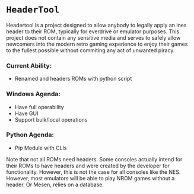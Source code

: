 # `HeaderTool`
Headertool is a project designed to allow anybody to legally apply an ines header to their ROM, typically for everdrive or emulator purposes.
This project does not contain any sensitive media and serves to safely allow newcomers into the modern retro gaming experience to enjoy their games
to the fullest possible without commiting any act of unwanted piracy.

### Current Ability:
 - Renamed and headers ROMs with python script

### Windows Agenda:
 - Have full operability
 - Have GUI
 - Support bulk/local operations

### Python Agenda:
 - Pip Module with CLIs

Note that not all ROMs need headers. Some consoles actually intend for their ROMs to have headers and were created by the developer for functionality.
However, this is not the case for all consoles like the NES. However, most emulators will be able to play NROM games without a header.
Or Mesen, relies on a database.
